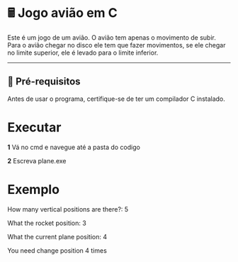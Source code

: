 # 🖩 Jogo avião em C  

Este é um jogo de um avião.
O avião tem apenas o movimento de subir.
Para o avião chegar no disco ele tem que fazer movimentos, se ele chegar no limite superior, ele é levado para o limite inferior.

---

## 🔧 **Pré-requisitos**  

Antes de usar o programa, certifique-se de ter um compilador C instalado.
# **Executar**

**1** Vá no cmd e navegue até a pasta do codigo 

**2** Escreva plane.exe

# **Exemplo**
How many vertical positions are there?:  5

What the rocket position:  3

What the current plane position:  4

You need change position 4 times